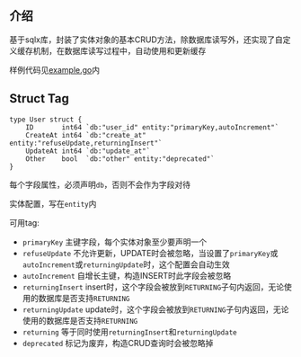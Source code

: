 ## 介绍

基于sqlx库，封装了实体对象的基本CRUD方法，除数据库读写外，还实现了自定义缓存机制，在数据库读写过程中，自动使用和更新缓存

样例代码见[example.go](./example/example.go)内

## Struct Tag

``` golang
type User struct {
	ID       int64 `db:"user_id" entity:"primaryKey,autoIncrement"`
	CreateAt int64 `db:"create_at" entity:"refuseUpdate,returningInsert"`
	UpdateAt int64 `db:"update_at"`
	Other    bool  `db:"other" entity:"deprecated"`
}
```

每个字段属性，必须声明`db`，否则不会作为字段对待

实体配置，写在`entity`内

可用tag:

- `primaryKey` 主键字段，每个实体对象至少要声明一个
- `refuseUpdate` 不允许更新，UPDATE时会被忽略，当设置了`primaryKey`或`autoIncrement`或`returningUpdate`时，这个配置会自动生效
- `autoIncrement` 自增长主键，构造INSERT时此字段会被忽略
- `returningInsert` insert时，这个字段会被放到`RETURNING`子句内返回，无论使用的数据库是否支持`RETURNING`
- `returningUpdate` update时，这个字段会被放到`RETURNING`子句内返回，无论使用的数据库是否支持`RETURNING`
- `returning` 等于同时使用`returningInsert`和`returningUpdate`
- `deprecated` 标记为废弃，构造CRUD查询时会被忽略掉
